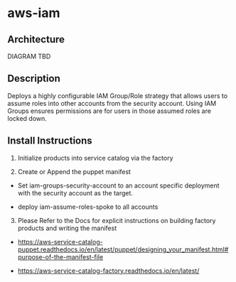 # aws-iam

## Architecture
DIAGRAM TBD

## Description
Deploys a highly configurable IAM Group/Role strategy that allows users to assume roles into other accounts from the security account. Using IAM Groups ensures permissions are for users in those assumed roles are locked down.

## Install Instructions
1. Initialize products into service catalog via the factory

2. Create or Append the puppet manifest
 - Set iam-groups-security-account to an account specific deployment with the security account as the target.

 - deploy iam-assume-roles-spoke to all accounts

3. Please Refer to the Docs for explicit instructions on building factory products and writing the manifest

 - https://aws-service-catalog-puppet.readthedocs.io/en/latest/puppet/designing_your_manifest.html#purpose-of-the-manifest-file

 - https://aws-service-catalog-factory.readthedocs.io/en/latest/
